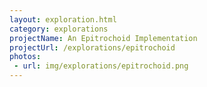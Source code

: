 ```yaml
---
layout: exploration.html
category: explorations
projectName: An Epitrochoid Implementation
projectUrl: /explorations/epitrochoid
photos:
 - url: img/explorations/epitrochoid.png
---
```

